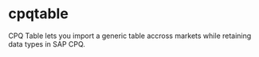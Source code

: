 # cpqtable
CPQ Table lets you import a generic table accross markets while retaining data types in SAP CPQ.
